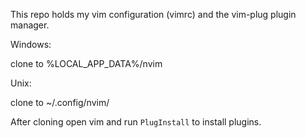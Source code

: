 This repo holds my vim configuration (vimrc) and the vim-plug plugin manager.

Windows:

clone to %LOCAL_APP_DATA%/nvim

Unix:

clone to ~/.config/nvim/

After cloning open vim and run `PlugInstall` to install plugins.
